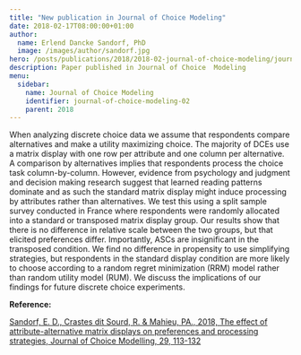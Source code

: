 ```yaml
---
title: "New publication in Journal of Choice Modeling"
date: 2018-02-17T08:00:00+01:00
author:
  name: Erlend Dancke Sandorf, PhD
  image: /images/author/sandorf.jpg
hero: /posts/publications/2018/2018-02-journal-of-choice-modeling/journal-of-choice-modeling.jpg
description: Paper published in Journal of Choice  Modeling
menu:
  sidebar:
    name: Journal of Choice Modeling
    identifier: journal-of-choice-modeling-02
    parent: 2018
---
```


When analyzing discrete choice data we assume that respondents compare alternatives and make a utility maximizing choice. The majority of DCEs use a matrix display with one row per attribute
and one column per alternative. A comparison by alternatives implies that respondents process the
choice task column-by-column. However, evidence from psychology and judgment and decision
making research suggest that learned reading patterns dominate and as such the standard matrix
display might induce processing by attributes rather than alternatives. We test this using a split
sample survey conducted in France where respondents were randomly allocated into a standard or
transposed matrix display group. Our results show that there is no difference in relative scale
between the two groups, but that elicited preferences differ. Importantly, ASCs are insignificant in
the transposed condition. We find no difference in propensity to use simplifying strategies, but
respondents in the standard display condition are more likely to choose according to a random
regret minimization (RRM) model rather than random utility model (RUM). We discuss the implications
of our findings for future discrete choice experiments.

**Reference:**

[Sandorf, E. D., Crastes dit Sourd, R. & Mahieu, PA., 2018, The effect of attribute-alternative matrix displays on preferences and processing strategies, Journal of Choice Modelling, 29, 113-132 ](https://www.sciencedirect.com/science/article/pii/S1755534517301240)
